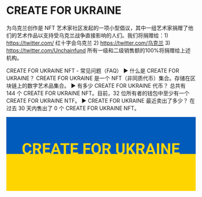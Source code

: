 # CREATE FOR UKRAINE

为乌克兰创作是 NFT 艺术家社区发起的一项小型倡议，其中一组艺术家捐赠了他们的艺术作品以支持受乌克兰战争直接影响的人们。我们将捐赠给：1) https://twitter.com/ 红十字会乌克兰
2) https://twitter.com/乌克兰
3) https://twitter.com/Unchainfund 所有一级和二级销售额的100%将捐赠给上述机构。

CREATE FOR UKRAINE NFT - 常见问题（FAQ）
▶ 什么是 CREATE FOR UKRAINE？
CREATE FOR UKRAINE 是一个 NFT（非同质代币）集合。存储在区块链上的数字艺术品集合。
▶ 有多少 CREATE FOR UKRAINE 代币？
总共有 144 个 CREATE FOR UKRAINE NFT。目前，32 位所有者的钱包中至少有一个 CREATE FOR UKRAINE NTF。
▶ CREATE FOR UKRAINE 最近卖出了多少？
在过去 30 天内售出了 0 个 CREATE FOR UKRAINE NFT。

![NFT](unnamed.png)


